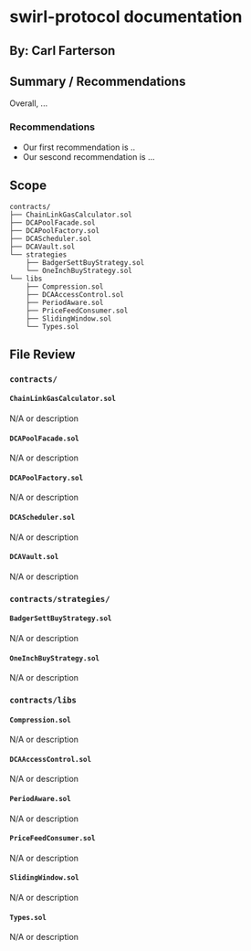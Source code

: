 # swirl-protocol documentation
## By: Carl Farterson

## Summary / Recommendations
Overall, ...

### Recommendations
* Our first recommendation is ..
* Our sescond recommendation is ... 

## Scope
```
contracts/
├── ChainLinkGasCalculator.sol
├── DCAPoolFacade.sol
├── DCAPoolFactory.sol
├── DCAScheduler.sol
├── DCAVault.sol
└── strategies
    ├── BadgerSettBuyStrategy.sol
    └── OneInchBuyStrategy.sol
└── libs
    ├── Compression.sol
    ├── DCAAccessControl.sol
    ├── PeriodAware.sol
    ├── PriceFeedConsumer.sol
    ├── SlidingWindow.sol
    └── Types.sol
```

## File Review
### `contracts/`
#### `ChainLinkGasCalculator.sol`
N/A or description
#### `DCAPoolFacade.sol`
N/A or description
#### `DCAPoolFactory.sol`
N/A or description
#### `DCAScheduler.sol`
N/A or description
#### `DCAVault.sol`
N/A or description

### `contracts/strategies/`
#### `BadgerSettBuyStrategy.sol`
N/A or description
#### `OneInchBuyStrategy.sol`
N/A or description

### `contracts/libs`
#### `Compression.sol`
N/A or description
#### `DCAAccessControl.sol`
N/A or description
#### `PeriodAware.sol`
N/A or description
#### `PriceFeedConsumer.sol`
N/A or description
#### `SlidingWindow.sol`
N/A or description
#### `Types.sol`
N/A or description
